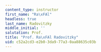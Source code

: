 ```yaml
---
content_type: instructor
first_name: "Ra\xFAl"
headless: true
last_name: Radovitzky
middle_initial: ''
salutation: Prof.
title: "Prof. Ra\xFAl Radovitzky"
uid: c52a2cd3-e2b0-3da9-77a3-0aa88635c03b
---
```

